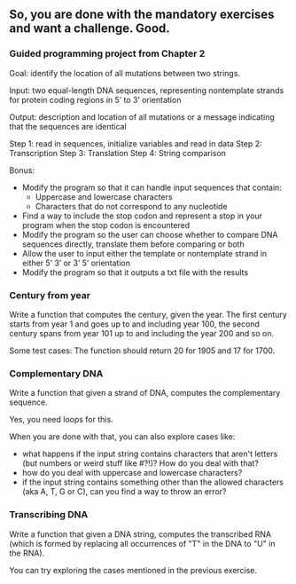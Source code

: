 <h2>So, you are done with the mandatory exercises and want a challenge. Good.</h2>

<h3>Guided programming project from Chapter 2</h3>

Goal: identify the location of all mutations between two strings.

Input: two equal-length DNA sequences, representing nontemplate strands for protein coding regions in 5’ to 3’ orientation

Output: description and location of all mutations or a message indicating that the sequences are identical

Step 1: read in sequences, initialize variables and read in data
Step 2: Transcription
Step 3: Translation
Step 4: String comparison

Bonus:
-	Modify the program so that it can handle input sequences that contain:
    - Uppercase and lowercase characters
    - Characters that do not correspond to any nucleotide
-	Find a way to include the stop codon and represent a stop in your program when the stop codon is encountered
-	Modify the program so the user can choose whether to compare DNA sequences directly, translate them before comparing or both
-	Allow the user to input either the template or nontemplate strand in either 5’  3’ or 3’  5’ orientation
-	Modify the program so that it outputs a txt file with the results

<h3>Century from year</h3>
Write a function that computes the century, given the year.
The first century starts from year 1 and goes up to and including year 100, the second century spans from year 101 up to and including the year 200 and so on.

Some test cases:
The function should return 20 for 1905 and 17 for 1700.

<h3>Complementary DNA</h3>
Write a function that given a strand of DNA, computes the complementary sequence.

Yes, you need loops for this.

When you are done with that, you can also explore cases like:
- what happens if the input string contains characters that aren't letters (but numbers or weird stuff like #?!)? How do you deal with that?
- how do you deal with uppercase and lowercase characters?
- if the input string contains something other than the allowed characters (aka A, T, G or C), can you find a way to throw an error? 

<h3>Transcribing DNA</h3>
Write a function that given a DNA string, computes the transcribed RNA (which is formed by replacing all occurrences of "T" in the DNA to "U" in the RNA).

You can try exploring the cases mentioned in the previous exercise.





